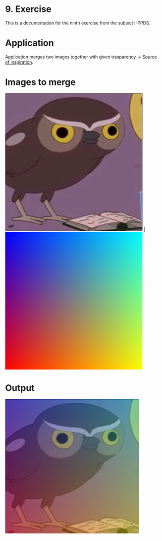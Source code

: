 # 9. Exercise
This is a documentation for the ninth exercise from the subject I-PPDS.

# Application
Application merges two images together with given trasparency -> [Source of inspiration](https://stackoverflow.com/questions/55332911/how-to-merge-images-as-transparent-layers).

# Images to merge
![](https://raw.githubusercontent.com/Rokulus/I-PPDS_Procka/09/sova.png)  |  ![](https://raw.githubusercontent.com/Rokulus/I-PPDS_Procka/09/rgb.png)

# Output
![Bad Release](https://raw.githubusercontent.com/Rokulus/I-PPDS_Procka/09/output_image.png)

